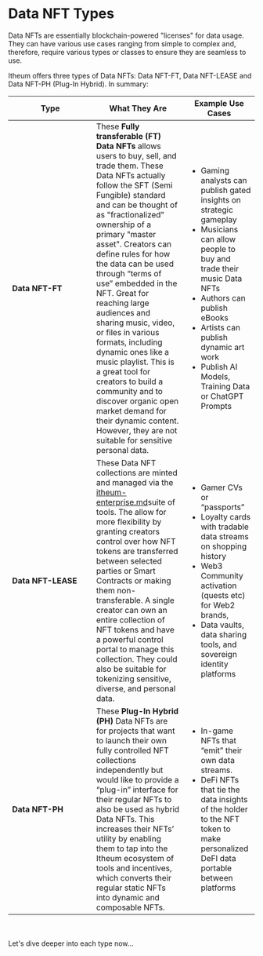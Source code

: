 # Data NFT Types

Data NFTs are essentially blockchain-powered "licenses" for data usage. They can have various use cases ranging from simple to complex and, therefore, require various types or classes to ensure they are seamless to use.&#x20;

Itheum offers three types of Data NFTs: Data NFT-FT, Data NFT-LEASE and Data NFT-PH (Plug-In Hybrid). In summary:



<table><thead><tr><th width="156">Type</th><th>What They Are</th><th>Example Use Cases</th></tr></thead><tbody><tr><td><strong>Data NFT-FT</strong></td><td>These <strong>Fully transferable (FT) Data NFTs</strong> allows users to buy, sell, and trade them. These Data NFTs actually follow the SFT (Semi Fungible) standard and can be thought of as "fractionalized" ownership of a primary "master asset". Creators can define rules for how the data can be used through “terms of use” embedded in the NFT. Great for reaching large audiences and sharing music, video, or files in various formats, including dynamic ones like a music playlist. This is a great tool for creators to build a community and to discover organic open market demand for their dynamic content. However, they are not suitable for sensitive personal data.</td><td><ul><li>Gaming analysts can publish gated insights on strategic gameplay</li><li>Musicians can allow people to buy and trade their music Data NFTs</li><li>Authors can publish eBooks</li><li>Artists can publish dynamic art work</li><li>Publish AI Models, Training Data or ChatGPT Prompts</li></ul></td></tr><tr><td><strong>Data NFT-LEASE</strong></td><td>These Data NFT collections are minted and managed via the  <a data-mention href="../../pre-aithra-r-and-d/itheum-enterprise.md">itheum-enterprise.md</a>suite of tools. The allow for more flexibility by granting creators control over how NFT tokens are transferred between selected parties or Smart Contracts or making them non-transferable. A single creator can own an entire collection of NFT tokens and have a powerful control portal to manage this collection. They could also be suitable for tokenizing sensitive, diverse, and personal data.</td><td><ul><li>Gamer CVs or “passports”</li><li>Loyalty cards with tradable data streams on shopping history</li><li>Web3 Community activation (quests etc) for Web2 brands,</li><li>Data vaults, data sharing tools, and sovereign identity platforms</li></ul></td></tr><tr><td><strong>Data NFT-PH</strong></td><td>These <strong>Plug-In Hybrid (PH)</strong> Data NFTs are for projects that want to launch their own fully controlled NFT collections independently but would like to provide a “plug-in” interface for their regular NFTs to also be used as hybrid Data NFTs. This increases their NFTs’ utility by enabling them to tap into the Itheum ecosystem of tools and incentives, which converts their regular static NFTs into dynamic and composable NFTs.</td><td><ul><li>In-game NFTs that “emit” their own data streams.</li><li>DeFi NFTs that tie the data insights of the holder to the NFT token to make personalized DeFI data portable between platforms</li></ul></td></tr></tbody></table>

\
\
Let's dive deeper into each type now...
